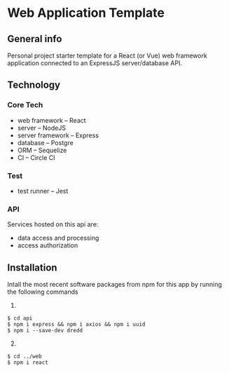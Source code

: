 # Web Application Template

## General info

Personal project starter template for a React (or Vue) web framework application connected to an ExpressJS server/database API.

## Technology

### Core Tech

- web framework – React
- server – NodeJS
- server framework – Express
- database – Postgre
- ORM – Sequelize
- CI – Circle CI

### Test

- test runner – Jest

### API

Services hosted on this api are:

- data access and processing
- access authorization

## Installation

Intall the most recent software packages from npm for this app by running the following commands

1.

```
$ cd api
$ npm i express && npm i axios && npm i uuid
$ npm i --save-dev dredd
```

2.

```
$ cd ../web
$ npm i react
```
